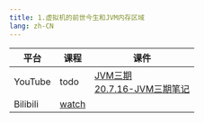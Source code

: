 ```yaml
---
title: 1.虚拟机的前世今生和JVM内存区域
lang: zh-CN
---
```



| 平台       | 课程        | 课件                                                                                                                                                                                           |
|----------|-----------|----------------------------------------------------------------------------------------------------------------------------------------------------------------------------------------------|
| YouTube  | todo      | [JVM三期](../../public/java/jvm/%E8%99%9A%E6%8B%9F%E6%9C%BA%E7%9A%84%E5%89%8D%E4%B8%96%E4%BB%8A%E7%94%9F%E5%92%8CJVM%E5%86%85%E5%AD%98%E5%8C%BA%E5%9F%9F/JVM%E4%B8%89%E6%9C%9F.pptx)<br/>[20.7.16-JVM三期笔记](../../public/java/jvm/%E8%99%9A%E6%8B%9F%E6%9C%BA%E7%9A%84%E5%89%8D%E4%B8%96%E4%BB%8A%E7%94%9F%E5%92%8CJVM%E5%86%85%E5%AD%98%E5%8C%BA%E5%9F%9F/20.7.16-JVM%E4%B8%89%E6%9C%9F%E7%AC%94%E8%AE%B0.pdf) |
| Bilibili | [watch]() |                                                                                                                                                                                              |








